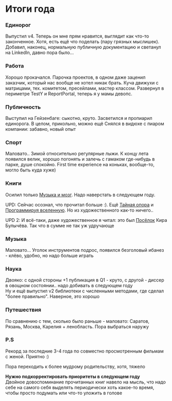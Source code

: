 ---
---
# Итоги года

### Единорог
Выпустил v4. Теперь он мне прям нравится, выглядит как что-то законченное. Хотя, есть ещё что поделать (пару грязных мыслишек). Добавил, наконец, нормальную публичную документацию и светанул на LinkedIn, давно пора было...

### Работа
Хорошо прокачался. Парочка проектов, в одном даже заценил заказчик, который нас вообще не хотел никак брать. Куча движухи с матрицами, тех. комитетом, пресейлами, мастер классом. Развернул в периметре TestY и ReportPortal, теперь я у мамы девопс.

### Публичность
Выступил на Гейзенбаге: сыкотно, круто. Засветился и пропиарил единорога. В целом, прикольно, можно ещё
Снялся в видюхе с пиаром компании: забавно, новый опыт

### Спорт
Маловато.. Зимой относительно регулярные лыжи. К концу лета появился велик, хорошо погонять и залечь с гамаком где-нибудь в парке, душе спокойно. First time experience на коньках, вообще-то, могло быть куда хуже)

### Книги
Осилил только [Музыка и мозг](https://alpinabook.ru/catalog/book-muzyka-i-mozg/). Надо наверстать в следующем году.

UPD: Сейчас осознал, что прочитал больше :). Ещё [Тайная опора](https://books.google.ru/books/about/Тайная_опора_Привязан.html?id=4wJ8BwAAQBAJ) и [Программируя вселенную](https://alpinabook.ru/catalog/book-programmiruya-vselennuyu). Но из художественного как-то ничего..

UPD 2: И всё-таки, даже художественное я читал: это был [Посёлок](https://www.labirint.ru/books/825422/) Кира Булычёва. Так что в сумме не так уж удручающе

### Музыка
Маловато... Уголок инструментов подрос, появился безголовый ибанез - клёво, удобно, но надо больше играть

### Наука
Двояко: с одной стороны +1 публикация в Q1 - круто, с другой - диссер в овощном состоянии.. надо добивать в следующем году  
Ну и ещё выпустил v2 библиотеки с численными методами, где сделал "более правильно". Наверное, это хорошо

### Путешествия
По сравнению с тем, сколько было раньше - маловато: Саратов, Рязань, Москва, Карелия + ленобласть. Пора выбраться наружу

### P.S
Рекорд за последние 3-4 года по совместно просмотренным фильмам с женой. Приятно :)

Пора переходить к более мудрому родительству, хотя, тяжело

**Нужно подкорректировать приоритеты в следующем году**  
Двойное довоспоминание прочитанных книг навело на мысль, что надо себе на самого себя выделять периодически хоть какое-то время, чтобы просто подумать или что-то уложить в голове